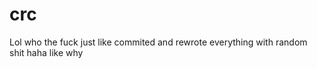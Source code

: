 # crc

Lol who the fuck just like commited and 
rewrote everything with random shit 
haha like why 
